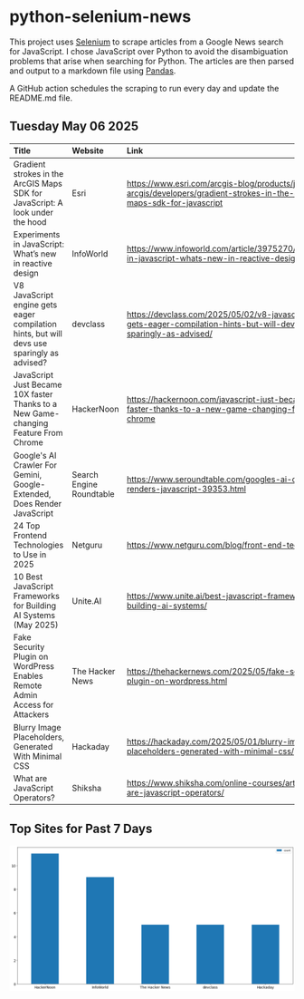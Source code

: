 # python-selenium-news

This project uses [Selenium](https://www.seleniumhq.org/) to scrape articles from a Google News search for JavaScript.
I chose JavaScript over Python to avoid the disambiguation problems that arise when searching for Python.
The articles are then parsed and output to a markdown file using [Pandas](https://pandas.pydata.org/).

A GitHub action schedules the scraping to run every day and update the README.md file.

## Tuesday May 06 2025


| Title                                                                                      | Website                  | Link                                                                                                                      |
|:-------------------------------------------------------------------------------------------|:-------------------------|:--------------------------------------------------------------------------------------------------------------------------|
| Gradient strokes in the ArcGIS Maps SDK for JavaScript: A look under the hood              | Esri                     | https://www.esri.com/arcgis-blog/products/js-api-arcgis/developers/gradient-strokes-in-the-arcgis-maps-sdk-for-javascript |
| Experiments in JavaScript: What’s new in reactive design                                   | InfoWorld                | https://www.infoworld.com/article/3975270/experiments-in-javascript-whats-new-in-reactive-design.html                     |
| V8 JavaScript engine gets eager compilation hints, but will devs use sparingly as advised? | devclass                 | https://devclass.com/2025/05/02/v8-javascript-engine-gets-eager-compilation-hints-but-will-devs-use-sparingly-as-advised/ |
| JavaScript Just Became 10X faster Thanks to a New Game-changing Feature From Chrome        | HackerNoon               | https://hackernoon.com/javascript-just-became-10x-faster-thanks-to-a-new-game-changing-feature-from-chrome                |
| Google's AI Crawler For Gemini, Google-Extended, Does Render JavaScript                    | Search Engine Roundtable | https://www.seroundtable.com/googles-ai-crawler-renders-javascript-39353.html                                             |
| 24 Top Frontend Technologies to Use in 2025                                                | Netguru                  | https://www.netguru.com/blog/front-end-technologies                                                                       |
| 10 Best JavaScript Frameworks for Building AI Systems (May 2025)                           | Unite.AI                 | https://www.unite.ai/best-javascript-frameworks-for-building-ai-systems/                                                  |
| Fake Security Plugin on WordPress Enables Remote Admin Access for Attackers                | The Hacker News          | https://thehackernews.com/2025/05/fake-security-plugin-on-wordpress.html                                                  |
| Blurry Image Placeholders, Generated With Minimal CSS                                      | Hackaday                 | https://hackaday.com/2025/05/01/blurry-image-placeholders-generated-with-minimal-css/                                     |
| What are JavaScript Operators?                                                             | Shiksha                  | https://www.shiksha.com/online-courses/articles/what-are-javascript-operators/                                            |
## Top Sites for Past 7 Days

![Graph of Top Sites](https://raw.githubusercontent.com/dan-mba/python-selenium-news/main/last-week.png)
